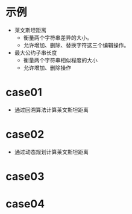 # 示例
- 莱文斯坦距离
    - 衡量两个字符串差异的大小。
    - 允许增加、删除、替换字符这三个编辑操作。
- 最大公约子串长度
    - 衡量两个字符串相似程度的大小
    - 允许增加、删除操作

# case01
- 通过回溯算法计算莱文斯坦距离
    
# case02
- 通过动态规划计算莱文斯坦距离

# case03

# case04